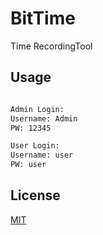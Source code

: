 # BitTime

Time RecordingTool


## Usage

```html

Admin Login:
Username: Admin
PW: 12345

User Login:
Username: user
PW: user
```


## License
[MIT](https://choosealicense.com/licenses/mit/)